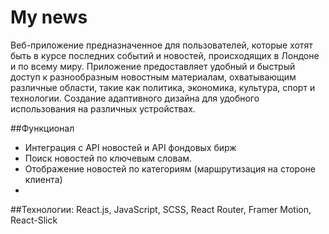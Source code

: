 # My news
Веб-приложение предназначенное для пользователей, которые хотят быть в курсе последних событий и новостей, происходящих в Лондоне и по всему миру. Приложение предоставляет удобный и быстрый доступ к разнообразным новостным материалам, охватывающим различные области, такие как политика, экономика, культура, спорт и технологии. Создание адаптивного дизайна для удобного использования на различных устройствах.

##Функционал
- Интеграция с API новостей и API фондовых бирж
- Поиск новостей по ключевым словам.
- Отображение новостей по категориям (маршрутизация на стороне клиента)
- 
##Технологии:
React.js, JavaScript, SCSS, React Router, Framer Motion, React-Slick

